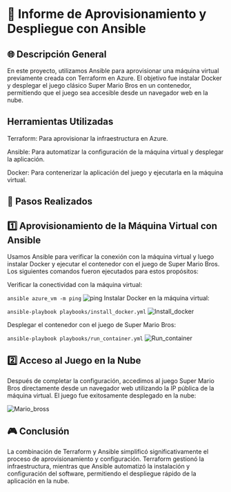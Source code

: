 # 📝 Informe de Aprovisionamiento y Despliegue con Ansible
## 🌐 Descripción General
En este proyecto, utilizamos Ansible para aprovisionar una máquina virtual previamente creada con Terraform en Azure. El objetivo fue instalar Docker y desplegar el juego clásico Super Mario Bros en un contenedor, permitiendo que el juego sea accesible desde un navegador web en la nube.

## Herramientas Utilizadas
Terraform: Para aprovisionar la infraestructura en Azure.

Ansible: Para automatizar la configuración de la máquina virtual y desplegar la aplicación.

Docker: Para contenerizar la aplicación del juego y ejecutarla en la máquina virtual.

## 🔧 Pasos Realizados
## 1️⃣ Aprovisionamiento de la Máquina Virtual con Ansible
Usamos Ansible para verificar la conexión con la máquina virtual y luego instalar Docker y ejecutar el contenedor con el juego de Super Mario Bros. Los siguientes comandos fueron ejecutados para estos propósitos:

Verificar la conectividad con la máquina virtual:


```ansible azure_vm -m ping```
![ping](./img/ping.jpg)
Instalar Docker en la máquina virtual:


```ansible-playbook playbooks/install_docker.yml```
![Install_docker](./img/install_docker.jpg)

Desplegar el contenedor con el juego de Super Mario Bros:

```ansible-playbook playbooks/run_container.yml```
![Run_container](./img/run_container.jpg)

## 2️⃣ Acceso al Juego en la Nube
Después de completar la configuración, accedimos al juego Super Mario Bros directamente desde un navegador web utilizando la IP pública de la máquina virtual. El juego fue exitosamente desplegado en la nube:

![Mario_bross](./img/mario_bross.jpg)

## 🎮 Conclusión
La combinación de Terraform y Ansible simplificó significativamente el proceso de aprovisionamiento y configuración. Terraform gestionó la infraestructura, mientras que Ansible automatizó la instalación y configuración del software, permitiendo el despliegue rápido de la aplicación en la nube. 

